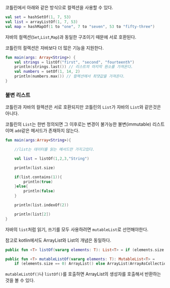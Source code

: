 
코틀린에서 아래와 같은 방식으로 컬렉션을 사용할 수 있다.

```kotlin
val set = hashSetOf(1, 7, 53)
val list = arrayListOf(1, 7, 53)
val map = hashMapOf(1 to "one", 7 to "seven", 53 to "fifty-three")
```

자바의 컬렉션(`Set`,`List`,`Map`)과 동일한 구조이기 때문에 서로  호환된다.

코틀린의 컬렉션은 자바보다 더 많은 기능을 지원한다.

```kotlin
fun main(args: Array<String>) {
    val strings = listOf("first", "second", "fourteenth")
    println(strings.last()) // 리스트의 마지막 원소를 가져온다. 
    val numbers = setOf(1, 14, 2)
    println(numbers.max()) // 컬렉션에서 최댓값을 가져온다. 
}
```

### 불변 리스트

코틀린과 자바의 컬렉션은 서로 호환되지만 코틀린의 `List`가 자바의 `List`와 같은것은 아니다.

코틀린의 `List`는 한번 정의되면 그 이후로는 변경이 불가능한 불변(immutable) 리스트이며 `add`같은 메서드가 존재하지 않는다.

```kotlin
fun main(args:Array<String>){

    //list는 데이터를 읽는 메서드만 가지고있다.

    val list = listOf(1,2,3,"String")

    println(list.size)

    if(list.contains(1)){
        println(true)
    }else{
        println(false)
    }

    println(list.indexOf(2))

    println(list[2])
}
```

자바의 `list`처럼 읽기, 쓰기를 모두 사용하려면 `mutableList`로 선언해야한다.

참고로 kotlin에서도 ArrayList와 List의 개념은 동일하다.

```kotlin
public fun <T> listOf(vararg elements: T): List<T> = if (elements.size > 0) elements.asList() else emptyList()

public fun <T> mutableListOf(vararg elements: T): MutableList<T> =
    if (elements.size == 0) ArrayList() else ArrayList(ArrayAsCollection(elements, isVarargs = true))
```

`mutableListOf()`나 `listOf()`를 호출하면 ArrayList의 생성자를 호출해서 반환하는 것을 볼 수 있다.